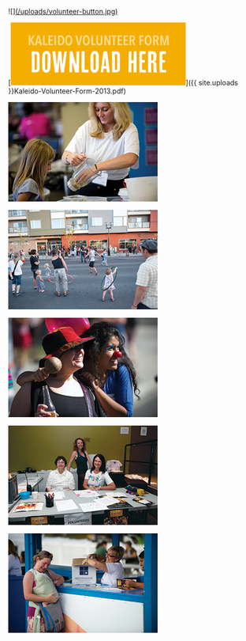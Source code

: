 ![][(/uploads/volunteer-button.jpg)]((/uploads/volunteer-button.jpg))

[![Download 2013 Volunteer Form](/uploads/volunteer-button.jpg)]({{ site.uploads }}Kaleido-Volunteer-Form-2013.pdf)

![](/uploads/volunteer1.jpg)

![](/uploads/volunteer2.jpg)

![](/uploads/volunteer3.jpg)

![](/uploads/volunteer4.jpg)

![](/uploads/volunteer5.jpg)
